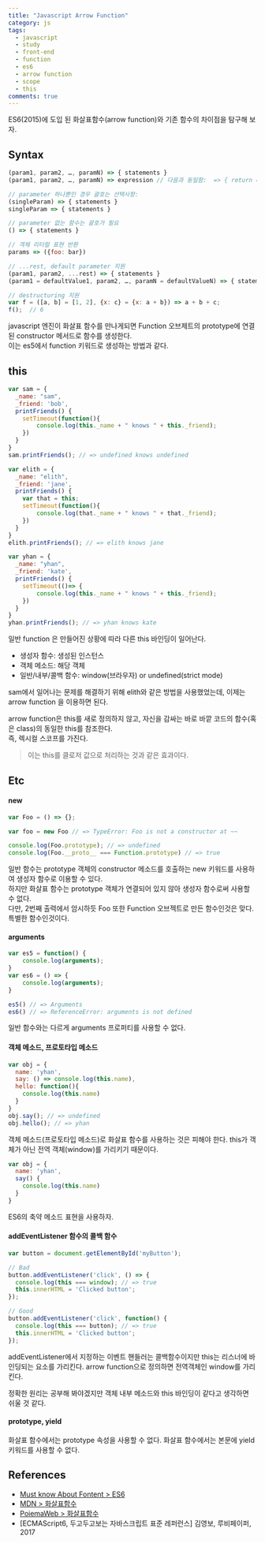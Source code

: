 ```yaml
---
title: "Javascript Arrow Function"  
category: js  
tags:
  - javascript
  - study
  - front-end
  - function
  - es6
  - arrow function
  - scope
  - this
comments: true
---
```


ES6(2015)에 도입 된 화살표함수(arrow function)와 기존 함수의 차이점을 탐구해 보자.

## Syntax
```javascript
(param1, param2, …, paramN) => { statements }
(param1, param2, …, paramN) => expression // 다음과 동일함:  => { return expression; }

// parameter 하나뿐인 경우 괄호는 선택사항:
(singleParam) => { statements }
singleParam => { statements }

// parameter 없는 함수는 괄호가 필요
() => { statements }

// 객체 리터럴 표현 반환
params => ({foo: bar})

// ...rest, default parameter 지원
(param1, param2, ...rest) => { statements }
(param1 = defaultValue1, param2, …, paramN = defaultValueN) => { statements }

// destructuring 지원
var f = ([a, b] = [1, 2], {x: c} = {x: a + b}) => a + b + c;
f();  // 6
```
javascript 엔진이 화살표 함수를 만나게되면 Function 오브제트의 prototype에 연결된 constructor 메서드로 함수를 생성한다.  
이는 es5에서 function 키워드로 생성하는 방법과 같다.

## this
```javascript
var sam = {
  _name: "sam",
  _friend: 'bob',
  printFriends() {
    setTimeout(function(){
        console.log(this._name + " knows " + this._friend);
    })
  } 
}
sam.printFriends(); // => undefined knows undefined

var elith = {
  _name: "elith",
  _friend: 'jane',
  printFriends() {
    var that = this;
    setTimeout(function(){
        console.log(that._name + " knows " + that._friend);
    })
  } 
}
elith.printFriends(); // => elith knows jane

var yhan = {
  _name: "yhan",
  _friend: 'kate',
  printFriends() {
    setTimeout(()=> {
        console.log(this._name + " knows " + this._friend);
    })
  } 
}
yhan.printFriends(); // => yhan knows kate
```
일반 function 은 만들어진 상황에 따라 다른 this 바인딩이 일어난다.
- 생성자 함수: 생성된 인스턴스
- 객체 메소드: 해당 객체
- 일반/내부/콜백 함수: window(브라우자) or undefined(strict mode)

sam에서 일어나는 문제를 해결하기 위해 elith와 같은 방법을 사용했었는데, 이제는 arrow function 을 이용하면 된다.

arrow function은 this를 새로 정의하지 않고, 자신을 감싸는 바로 바깥 코드의 함수(혹은 class)의 동일한 this를 참조한다.  
즉, 렉시컬 스코프를 가진다.  
> 이는 this를 클로저 값으로 처리하는 것과 같은 효과이다.


## Etc
#### new
```javascript
var Foo = () => {};

var foo = new Foo // => TypeError: Foo is not a constructor at ~~ 

console.log(Foo.prototype); // => undefined
console.log(Foo.__proto__ === Function.prototype) // => true
```
일반 함수는 prototype 객체의 constructor 메소드를 호출하는 new 키워드를 사용하여 생성자 함수로 이용할 수 있다.  
하지만 화살표 함수는 prototype 객체가 연결되어 있지 않아 생성자 함수로써 사용할 수 없다.  
다만, 2번째 출력에서 암시하듯 Foo 또한 Function 오브젝트로 만든 함수인것은 맞다. 특별한 함수인것이다.

#### arguments
```javascript
var es5 = function() {
    console.log(arguments);
}
var es6 = () => {
    console.log(arguments);
}

es5() // => Arguments
es6() // => ReferenceError: arguments is not defined
```
일반 함수와는 다르게 arguments 프로퍼티를 사용할 수 없다.

#### 객체 메소드, 프로토타입 메소드
```javascript
var obj = {
  name: 'yhan',
  say: () => console.log(this.name),
  hello: function(){
    console.log(this.name)
  }
}
obj.say(); // => undefined
obj.hello(); // => yhan
```
객체 메소드(프로토타입 메소드)로 화살표 함수를 사용하는 것은 피해야 한다.
this가 객체가 아닌 전역 객체(window)를 가리키기 때문이다.

```javascript
var obj = {
  name: 'yhan',
  say() {
    console.log(this.name)
  }
}
```
ES6의 축약 메소드 표현을 사용하자.

#### addEventListener 함수의 콜백 함수
```javascript
var button = document.getElementById('myButton');

// Bad
button.addEventListener('click', () => {
  console.log(this === window); // => true
  this.innerHTML = 'Clicked button';
});

// Good
button.addEventListener('click', function() {
  console.log(this === button); // => true
  this.innerHTML = 'Clicked button';
});
```
addEventListener에서 지정하는 이벤트 핸들러는 콜백함수이지만 this는 리스너에 바인딩되는 요소를 가리킨다.
arrow function으로 정의하면 전역객체인 window를 가리킨다.

정확한 원리는 공부해 봐야겠지만 객체 내부 메소드와 this 바인딩이 같다고 생각하면 쉬울 것 같다.

#### prototype, yield
화살표 함수에서는 prototype 속성을 사용할 수 없다.
화살표 함수에서는 본문에 yield 키워드를 사용할 수 없다.

## References
- [Must know About Fontent > ES6](https://github.com/baeharam/Must-Know-About-Frontend/blob/master/Notes/javascript/es6.md)  
- [MDN > 화살표함수](https://developer.mozilla.org/ko/docs/Web/JavaScript/Reference/Functions/%EC%95%A0%EB%A1%9C%EC%9A%B0_%ED%8E%91%EC%85%98)  
- [PoiemaWeb > 화살표함수](https://poiemaweb.com/es6-arrow-function)
- \[ECMAScript6, 두고두고보는 자바스크립트 표준 레퍼런스\] 김영보, 루비페이퍼, 2017